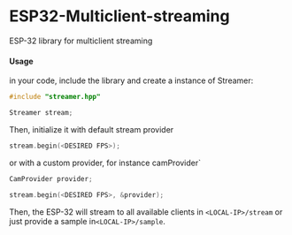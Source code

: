# ESP32-Multiclient-streaming

ESP-32 library for multiclient streaming

#### Usage

in your code, include the library and create a instance of Streamer:

```cpp
#include "streamer.hpp"

Streamer stream;
```
Then, initialize it with default stream provider

```cpp
stream.begin(<DESIRED FPS>);
```
or with a custom provider, for instance camProvider`

```cpp
CamProvider provider;

stream.begin(<DESIRED FPS>, &provider);
```

Then, the ESP-32 will stream to all available clients in `<LOCAL-IP>/stream` or just provide a sample in`<LOCAL-IP>/sample`.
